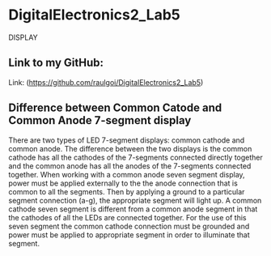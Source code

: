 # DigitalElectronics2_Lab5
DISPLAY

## Link to my GitHub:

Link: (https://github.com/raulgoi/DigitalElectronics2_Lab5)

## Difference between Common Catode and Common Anode 7-segment display

There are two types of LED 7-segment displays: common cathode and common anode. The difference between the two displays is the common cathode has all the cathodes of the 7-segments connected directly together and the common anode has all the anodes of the 7-segments connected together.
When working with a common anode seven segment display, power must be applied externally to the the anode connection that is common to all the segments. Then by applying a ground to a particular segment connection (a-g), the appropriate segment will light up.
A common cathode seven segment is different from a common anode segment in that the cathodes of all the LEDs are connected together. For the use of this seven segment the common cathode connection must be grounded and power must be applied to appropriate segment in order to illuminate that segment.
